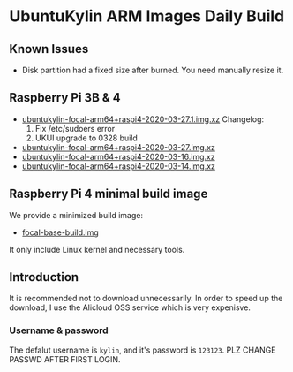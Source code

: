 # UbuntuKylin ARM Images Daily Build

## Known Issues

* Disk partition had a fixed size after burned. You need manually resize it.

## Raspberry Pi 3B & 4

* [ubuntukylin-focal-arm64+raspi4-2020-03-27.1.img.xz](https://ukmirror.oss-cn-beijing.aliyuncs.com/focal/ubuntukylin-focal-arm64%2Braspi4-2020-03-27.1.img.xz)
  Changelog:
    1. Fix /etc/sudoers error
    2. UKUI upgrade to 0328 build
* [ubuntukylin-focal-arm64+raspi4-2020-03-27.img.xz](https://ukmirror.oss-cn-beijing.aliyuncs.com/focal/ubuntukylin-focal-arm64%2Braspi4-2020-03-27.img.xz)
* [ubuntukylin-focal-arm64+raspi4-2020-03-16.img.xz](https://ukmirror.oss-cn-beijing.aliyuncs.com/focal/ubuntukylin-focal-arm64%2Braspi4-2020-03-16.img.xz)
* [ubuntukylin-focal-arm64+raspi4-2020-03-14.img.xz](https://ukmirror.oss-cn-beijing.aliyuncs.com/focal/ubuntukylin-focal-arm64%2Braspi4-2020-03-14.img.xz)

## Raspberry Pi 4 minimal build image

We provide a minimized build image:

* [focal-base-build.img](https://ukmirror.oss-cn-beijing.aliyuncs.com/focal/ubuntu-focal-base-build.img)

It only include Linux kernel and necessary tools.

## Introduction

It is recommended not to download unnecessarily. In order to speed up the download, I use the Alicloud OSS service which is very expenisve.

### Username & password

The defalut username is `kylin`, and it's password is `123123`. PLZ CHANGE PASSWD AFTER FIRST LOGIN.
